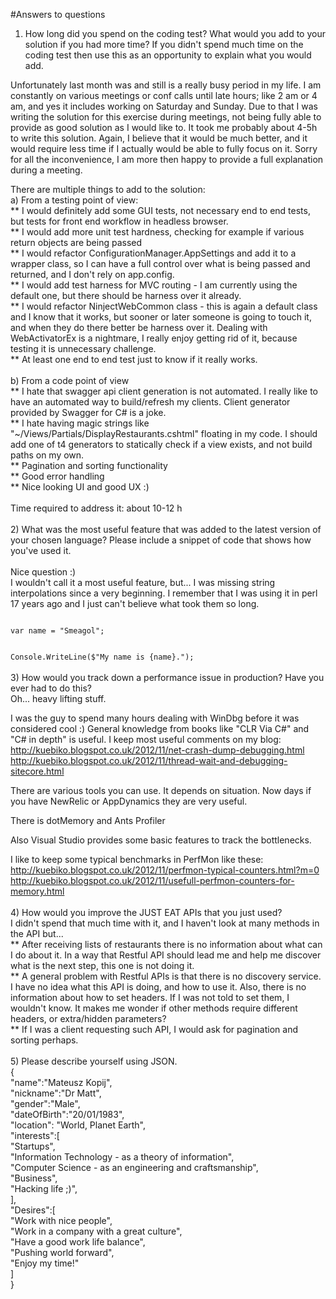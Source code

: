 #Answers to questions
1) How long did you spend on the coding test? What would you add to your solution if you had more time? If you didn't spend much time on the coding test then use this as an opportunity to explain what you would add.<br />

Unfortunately last month was and still is a really busy period in my life. I am constantly on various meetings or conf calls until late hours; like 2 am or 4 am, and yes it includes working on Saturday and Sunday. Due to that I was writing the solution for this exercise during meetings, not being fully able to provide as good solution as I would like to. It took me probably about 4-5h to write this solution. Again, I believe that it would be much better, and it would require less time if I actually would be able to fully focus on it. Sorry for all the inconvenience, I am more then happy to provide a full explanation during a meeting.<br />

There are multiple things to add to the solution:<br />
a) From a testing point of view:<br />
** I would definitely add some GUI tests, not necessary end to end tests, but tests for front end workflow in headless browser.<br />
** I would add more unit test hardness, checking for example if various return objects are being passed<br />
** I would refactor ConfigurationManager.AppSettings and add it to a wrapper class, so I can have a full control over what is being passed and returned, and I don't rely on app.config.<br />
** I would add test harness for MVC routing - I am currently using the default one, but there should be harness over it already.<br />
** I would refactor NinjectWebCommon class - this is again a default class and I know that it works, but sooner or later someone is going to touch it, and when they do there better be harness over it. Dealing with WebActivatorEx is a nightmare, I really enjoy getting rid of it, because testing it is unnecessary challenge.<br />
** At least one end to end test just to know if it really works.<br />
<br />
b) From a code point of view<br />
** I hate that swagger api client generation is not automated. I really like to have an automated way to build/refresh my clients. Client generator provided by Swagger for C# is a joke.<br />
** I hate having magic strings like "~/Views/Partials/DisplayRestaurants.cshtml" floating in my code. I should add one of t4 generators to statically check if a view exists, and not build paths on my own.<br />
** Pagination and sorting functionality<br />
** Good error handling<br />
** Nice looking UI and good UX :)<br />
<br />
Time required to address it: about 10-12 h<br />
<br />
2) What was the most useful feature that was added to the latest version of your chosen language? Please include a snippet of code that shows how you've used it.<br />
<br />Nice question :)<br />
I wouldn't call it a most useful feature, but... I was missing string interpolations since a very beginning. I remember that I was using it in perl 17 years ago and I just can't believe what took them so long.<br />

<code>
var name = "Smeagol";
<br />
Console.WriteLine($"My name is {name}.");
</code>
<br />
3) How would you track down a performance issue in production? Have you ever had to do this?<br />
Oh... heavy lifting stuff.<br />

I was the guy to spend many hours dealing with WinDbg before it was considered cool :) General knowledge from books like "CLR Via C#" and "C# in depth" is useful. I keep most useful comments on my blog:<br />
http://kuebiko.blogspot.co.uk/2012/11/net-crash-dump-debugging.html<br />
http://kuebiko.blogspot.co.uk/2012/11/thread-wait-and-debugging-sitecore.html<br />

There are various tools you can use. It depends on situation. Now days if you have NewRelic or AppDynamics they are very useful.<br />

There is dotMemory and Ants Profiler<br />

Also Visual Studio provides some basic features to track the bottlenecks.<br />

I like to keep some typical benchmarks in PerfMon like these:<br />
http://kuebiko.blogspot.co.uk/2012/11/perfmon-typical-counters.html?m=0<br />
http://kuebiko.blogspot.co.uk/2012/11/usefull-perfmon-counters-for-memory.html<br />
<br />
4) How would you improve the JUST EAT APIs that you just used?
<br />
I didn't spend that much time with it, and I haven't look at many methods in the API but...<br />
** After receiving lists of restaurants there is no information about what can I do about it. In a way that Restful API should lead me and help me discover what is the next step, this one is not doing it.<br />
** A general problem with Restful APIs is that there is no discovery service. I have no idea what this API is doing, and how to use it. Also, there is no information about how to set headers. If I was not told to set them, I wouldn't know. It makes me wonder if other methods require different headers, or extra/hidden parameters?<br />
** If I was a client requesting such API, I would ask for pagination and sorting perhaps.<br />
<br />
5) Please describe yourself using JSON.
<br />
{  
   "name":"Mateusz Kopij",  
   "nickname":"Dr Matt",  
   "gender":"Male",  
   "dateOfBirth":"20/01/1983",  
   "location": "World, Planet Earth",  
   "interests":[   
       "Startups",  
       "Information Technology - as a theory of information",  
       "Computer Science - as an engineering and craftsmanship",  
       "Business",  
       "Hacking life ;)",  
   ],  
   "Desires":[    
       "Work with nice people",  
       "Work in a company with a great culture",  
       "Have a good work life balance",  
       "Pushing world forward",  
       "Enjoy my time!"  
   ]  
}  
